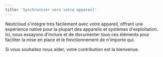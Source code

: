 ```yaml
---
title: 'Synchroniser vers votre appareil'
---
```


Nextcloud s'intègre très facilement avec votre appareil, offrant une expérience native pour la plupart des appareils et systèmes d'exploitation.
Ici, nous essayons d'inclure et de documenter tous ces éléments pour faciliter la mise en place et le fonctionnement de n'importe qui.

Si vous souhaitez nous aider, votre contribution est la bienvenue.

